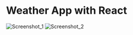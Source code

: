 # Weather App with React
![Screenshot_1](https://user-images.githubusercontent.com/91543268/154504488-f98b9b5f-df43-4567-aa6c-9232fa09560a.png)
![Screenshot_2](https://user-images.githubusercontent.com/91543268/154504510-cd6feeff-d8e0-4150-ba79-6ec436a76a07.png)
